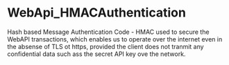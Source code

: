 # WebApi_HMACAuthentication
Hash based Message Authentication Code - HMAC used to secure the WebAPI transactions, which enables us to operate over the internet even in the absense of TLS ot https, provided the client does not tranmit any confidential data such ass the secret API key ove the network.
